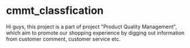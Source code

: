 # cmmt_classfication

Hi guys, this project is a part of project "Product Quality Management", which aim to promote our shopping experience by digging out information from customer comment, customer service etc. 
